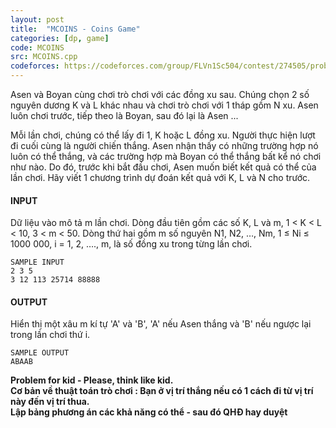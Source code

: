 ```yaml
---
layout: post
title:  "MCOINS - Coins Game"
categories: [dp, game]
code: MCOINS
src: MCOINS.cpp
codeforces: https://codeforces.com/group/FLVn1Sc504/contest/274505/problem/S
---
```




  






Asen và Boyan cùng chơi trò chơi với các đồng xu sau. Chúng chọn 2 số nguyên dương K và L khác nhau và chơi trò chơi với 1 tháp gồm N xu. Asen luôn chơi trước, tiếp theo là Boyan, sau đó lại là Asen ...

Mỗi lần chơi, chúng có thể lấy đi 1, K hoặc L đồng xu. Người thực hiện lượt đi cuối cùng là người chiến thắng. Asen nhận thấy có những trường hợp nó luôn có thể thắng, và các trường hợp mà Boyan có thể thắng bất kể nó chơi  
như nào. Do đó, trước khi bắt đầu chơi, Asen muốn biết kết quả có thể của lần chơi. Hãy viết 1 chương trình dự đoán kết quả với K, L và N cho trước.

#### INPUT

Dữ liệu vào mô tả m lần chơi. Dòng đầu tiên gồm các số K, L và m, 1 < K < L < 10, 3 < m < 50. Dòng thứ hai gồm m số nguyên N1, N2, …, Nm, 1 ≤ Ni ≤ 1000 000, i = 1, 2, …., m, là số đồng xu trong từng lần chơi.

```
SAMPLE INPUT  
2 3 5   
3 12 113 25714 88888
```

#### OUTPUT

Hiển thị một xâu m kí tự 'A' và 'B', 'A' nếu Asen thắng và 'B' nếu ngược lại trong lần chơi thứ i.

```
SAMPLE OUTPUT  
ABAAB  
```

**Problem for kid - Please, think like kid.**  
**Cơ bản về thuật toán trò chơi : Bạn ở vị trí thắng nếu có 1 cách đi từ vị trí này đến vị trí thua.**  
**Lập bảng phương án các khả năng có thể - sau đó QHĐ hay duyệt**

<!--more-->

